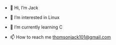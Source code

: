 - 👋 Hi, I’m Jack
- 👀 I’m interested in Linux
- 🌱 I’m currently learning C

- 📫 How to reach me thomsonjack101@gmail.com

<!---
thomson101/thomson101 is a ✨ special ✨ repository because its `README.md` (this file) appears on your GitHub profile.
You can click the Preview link to take a look at your changes.
--->

